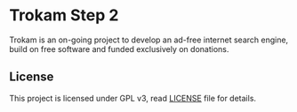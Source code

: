 # Trokam Step 2

Trokam is an on-going project to develop an ad-free internet search engine,
build on free software and funded exclusively on donations.

## License

This project is licensed under GPL v3, read [LICENSE](LICENSE) file for details.
